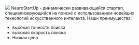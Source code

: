 ![](./logo.png)
NeuroStartUp - динамически развивающийся стартап, специализирующийся на поиске с использованием новейших технологий искусственного интелекта.
Наши преимущества:
 - высокая точность поиска
 - высокая скорость поиска
 - Низкая цена
  